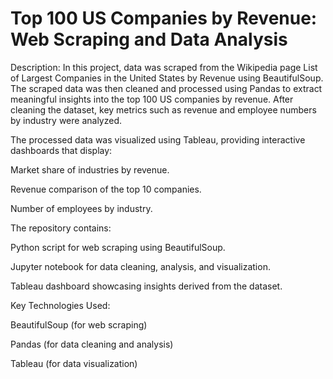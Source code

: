 # Top 100 US Companies by Revenue: Web Scraping and Data Analysis

Description:
In this project, data was scraped from the Wikipedia page List of Largest Companies in the United States by Revenue using BeautifulSoup. The scraped data was then cleaned and processed using Pandas to extract meaningful insights into the top 100 US companies by revenue. After cleaning the dataset, key metrics such as revenue and employee numbers by industry were analyzed.

The processed data was visualized using Tableau, providing interactive dashboards that display:

Market share of industries by revenue.


Revenue comparison of the top 10 companies.


Number of employees by industry.


The repository contains:

Python script for web scraping using BeautifulSoup.

Jupyter notebook for data cleaning, analysis, and visualization.


Tableau dashboard showcasing insights derived from the dataset.


Key Technologies Used:


BeautifulSoup (for web scraping)


Pandas (for data cleaning and analysis)


Tableau (for data visualization)
